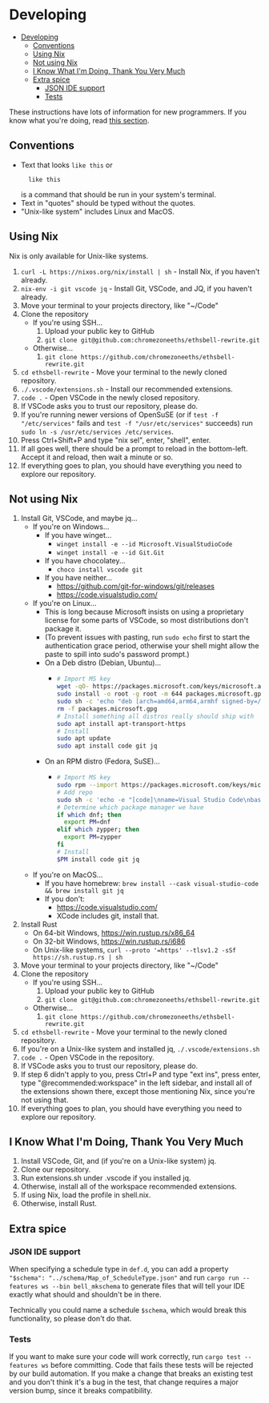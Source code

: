 # Developing

- [Developing](#developing)
	- [Conventions](#conventions)
	- [Using Nix](#using-nix)
	- [Not using Nix](#not-using-nix)
	- [I Know What I'm Doing, Thank You Very Much](#i-know-what-im-doing-thank-you-very-much)
	- [Extra spice](#extra-spice)
		- [JSON IDE support](#json-ide-support)
		- [Tests](#tests)

These instructions have lots of information for new programmers. If you know what you're doing, read [this section](#i-know-what-im-doing-thank-you-very-much).

## Conventions

* Text that looks `like this` or 
  ```
	like this
	```
	is a command that should be run in your system's terminal.
* Text in "quotes" should be typed without the quotes.
* "Unix-like system" includes Linux and MacOS.

## Using Nix

Nix is only available for Unix-like systems.

1. `curl -L https://nixos.org/nix/install | sh` - Install Nix, if you haven't already.
2. `nix-env -i git vscode jq` - Install Git, VSCode, and JQ, if you haven't already.
3. Move your terminal to your projects directory, like "~/Code"
4. Clone the repository
   * If you're using SSH...
     1. Upload your public key to GitHub
     2. `git clone git@github.com:chromezoneeths/ethsbell-rewrite.git`
   * Otherwise...
     1. `git clone https://github.com/chromezoneeths/ethsbell-rewrite.git`
5. `cd ethsbell-rewrite` - Move your terminal to the newly cloned repository.
6. `./.vscode/extensions.sh` - Install our recommended extensions.
7. `code .` - Open VSCode in the newly closed repository.
8. If VSCode asks you to trust our repository, please do.
9. If you're running newer versions of OpenSuSE (or if `test -f "/etc/services"` fails and `test -f "/usr/etc/services"` succeeds) run `sudo ln -s /usr/etc/services /etc/services`.
10. Press Ctrl+Shift+P and type "nix sel", enter, "shell", enter.
11. If all goes well, there should be a prompt to reload in the bottom-left. Accept it and reload, then wait a minute or so.
12. If everything goes to plan, you should have everything you need to explore our repository.

## Not using Nix

1. Install Git, VSCode, and maybe jq...
   * If you're on Windows...
     * If you have winget...
       * `winget install -e --id Microsoft.VisualStudioCode`
       * `winget install -e --id Git.Git`
     * If you have chocolatey...
       * `choco install vscode git`
     * If you have neither...
       * https://github.com/git-for-windows/git/releases
       * https://code.visualstudio.com/
   * If you're on Linux...
     * This is long because Microsoft insists on using a proprietary license for some parts of VSCode, so most distributions don't package it.
     * (To prevent issues with pasting, run `sudo echo` first to start the authentication grace period, otherwise your shell might allow the paste to spill into sudo's password prompt.)
     * On a Deb distro (Debian, Ubuntu)...
       * ```bash
         # Import MS key
         wget -qO- https://packages.microsoft.com/keys/microsoft.asc | gpg --dearmor > packages microsoft.gpg
         sudo install -o root -g root -m 644 packages.microsoft.gpg /etc/apt/trusted.gpg.d/
         sudo sh -c 'echo "deb [arch=amd64,arm64,armhf signed-by=/etc/apt/trusted.gpg.d/packages microsoft.gpg] https://packages.microsoft.com/repos/code stable main" > /etc/apt/sources.list d/vscode.list'
         rm -f packages.microsoft.gpg
         # Install something all distros really should ship with
         sudo apt install apt-transport-https
         # Install
         sudo apt update
         sudo apt install code git jq
         ```
     * On an RPM distro (Fedora, SuSE)...
       * ```bash
         # Import MS key
         sudo rpm --import https://packages.microsoft.com/keys/microsoft.asc
         # Add repo
         sudo sh -c 'echo -e "[code]\nname=Visual Studio Code\nbaseurl=https://packages.microsoft.com/yumrepos/vscode\nenabled=1\ngpgcheck=1\ngpgkey=https://packages.microsoft.com/keys/microsoft.asc" > /etc/yum.repos.d/vscode.repo'
         # Determine which package manager we have
         if which dnf; then
           export PM=dnf
         elif which zypper; then
           export PM=zypper
         fi
         # Install
         $PM install code git jq
         ```
   * If you're on MacOS...
     * If you have homebrew: `brew install --cask visual-studio-code && brew install git jq`
     * If you don't:
       * https://code.visualstudio.com/
       * XCode includes git, install that.
2. Install Rust
   * On 64-bit Windows, https://win.rustup.rs/x86_64
   * On 32-bit Windows, https://win.rustup.rs/i686
   * On Unix-like systems, `curl --proto '=https' --tlsv1.2 -sSf https://sh.rustup.rs | sh`
3. Move your terminal to your projects directory, like "~/Code"
4. Clone the repository
   * If you're using SSH...
     1. Upload your public key to GitHub
     2. `git clone git@github.com:chromezoneeths/ethsbell-rewrite.git`
   * Otherwise...
     1. `git clone https://github.com/chromezoneeths/ethsbell-rewrite.git`
5. `cd ethsbell-rewrite` - Move your terminal to the newly cloned repository.
6. If you're on a Unix-like system and installed jq, `./.vscode/extensions.sh`
7. `code .` - Open VSCode in the repository.
8. If VSCode asks you to trust our repository, please do.
9. If step 6 didn't apply to you, press Ctrl+P and type "ext ins", press enter, type "@recommended:workspace" in the left sidebar, and install all of the extensions shown there, except those mentioning Nix, since you're not using that.
10. If everything goes to plan, you should have everything you need to explore our repository.

## I Know What I'm Doing, Thank You Very Much

1. Install VSCode, Git, and (if you're on a Unix-like system) jq.
2. Clone our repository.
3. Run extensions.sh under .vscode if you installed jq.
4. Otherwise, install all of the workspace recommended extensions.
5. If using Nix, load the profile in shell.nix.
6. Otherwise, install Rust.

## Extra spice

### JSON IDE support

When specifying a schedule type in `def.d`, you can add a property `"$schema": "../schema/Map_of_ScheduleType.json"` and run `cargo run --features ws --bin bell_mkschema` to generate files that will tell your IDE exactly what should and shouldn't be in there.

Technically you could name a schedule `$schema`, which would break this functionality, so please don't do that.

### Tests

If you want to make sure your code will work correctly, run `cargo test --features ws` before committing. Code that fails these tests will be rejected by our build automation. If you make a change that breaks an existing test and you don't think it's a bug in the test, that change requires a major version bump, since it breaks compatibility.